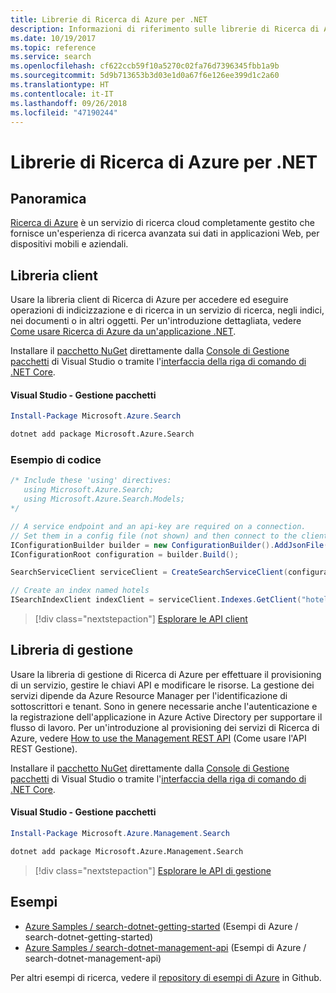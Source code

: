 ```yaml
---
title: Librerie di Ricerca di Azure per .NET
description: Informazioni di riferimento sulle librerie di Ricerca di Azure per .NET
ms.date: 10/19/2017
ms.topic: reference
ms.service: search
ms.openlocfilehash: cf622ccb59f10a5270c02fa76d7396345fbb1a9b
ms.sourcegitcommit: 5d9b713653b3d03e1d0a67f6e126ee399d1c2a60
ms.translationtype: HT
ms.contentlocale: it-IT
ms.lasthandoff: 09/26/2018
ms.locfileid: "47190244"
---
```

# <a name="azure-search-libraries-for-net"></a>Librerie di Ricerca di Azure per .NET

## <a name="overview"></a>Panoramica

[Ricerca di Azure](https://docs.microsoft.com/azure/search/search-what-is-azure-search) è un servizio di ricerca cloud completamente gestito che fornisce un'esperienza di ricerca avanzata sui dati in applicazioni Web, per dispositivi mobili e aziendali.

## <a name="client-library"></a>Libreria client

Usare la libreria client di Ricerca di Azure per accedere ed eseguire operazioni di indicizzazione e di ricerca in un servizio di ricerca, negli indici, nei documenti o in altri oggetti. Per un'introduzione dettagliata, vedere [Come usare Ricerca di Azure da un'applicazione .NET](https://docs.microsoft.com/azure/search/search-howto-dotnet-sdk).

Installare il [pacchetto NuGet](https://www.nuget.org/packages/Microsoft.Azure.Search) direttamente dalla [Console di Gestione pacchetti][PackageManager] di Visual Studio o tramite l'[interfaccia della riga di comando di .NET Core][DotNetCLI].

#### <a name="visual-studio-package-manager"></a>Visual Studio - Gestione pacchetti

```powershell
Install-Package Microsoft.Azure.Search
```

```bash
dotnet add package Microsoft.Azure.Search
```

### <a name="code-example"></a>Esempio di codice

```csharp
/* Include these 'using' directives:
   using Microsoft.Azure.Search;
   using Microsoft.Azure.Search.Models;
*/

// A service endpoint and an api-key are required on a connection.
// Set them in a config file (not shown) and then connect to the client.
IConfigurationBuilder builder = new ConfigurationBuilder().AddJsonFile("appsettings.json");
IConfigurationRoot configuration = builder.Build();

SearchServiceClient serviceClient = CreateSearchServiceClient(configuration);

// Create an index named hotels
ISearchIndexClient indexClient = serviceClient.Indexes.GetClient("hotels");

```

> [!div class="nextstepaction"]
> [Esplorare le API client](/dotnet/api/overview/azure/search/client)


## <a name="management-library"></a>Libreria di gestione

Usare la libreria di gestione di Ricerca di Azure per effettuare il provisioning di un servizio, gestire le chiavi API e modificare le risorse. La gestione dei servizi dipende da Azure Resource Manager per l'identificazione di sottoscrittori e tenant. Sono in genere necessarie anche l'autenticazione e la registrazione dell'applicazione in Azure Active Directory per supportare il flusso di lavoro. Per un'introduzione al provisioning dei servizi di Ricerca di Azure, vedere [How to use the Management REST API](https://docs.microsoft.com/rest/api/searchmanagement/search-howto-management-rest-api) (Come usare l'API REST Gestione).

Installare il [pacchetto NuGet](https://www.nuget.org/packages/Microsoft.Azure.Management.Search) direttamente dalla [Console di Gestione pacchetti][PackageManager] di Visual Studio o tramite l'[interfaccia della riga di comando di .NET Core][DotNetCLI].

#### <a name="visual-studio-package-manager"></a>Visual Studio - Gestione pacchetti

```powershell
Install-Package Microsoft.Azure.Management.Search
```

```bash
dotnet add package Microsoft.Azure.Management.Search
```

> [!div class="nextstepaction"]
> [Esplorare le API di gestione](/dotnet/api/overview/azure/search/management)

## <a name="samples"></a>Esempi

 + [Azure Samples / search-dotnet-getting-started](https://github.com/Azure-Samples/search-dotnet-getting-started) (Esempi di Azure / search-dotnet-getting-started)
 + [Azure Samples / search-dotnet-management-api](https://github.com/Azure-Samples/search-dotnet-management-api) (Esempi di Azure / search-dotnet-management-api)

Per altri esempi di ricerca, vedere il [repository di esempi di Azure](https://github.com/Azure-Samples/) in Github.

[PackageManager]: https://docs.microsoft.com/nuget/tools/package-manager-console
[DotNetCLI]: https://docs.microsoft.com/dotnet/core/tools/dotnet-add-package
